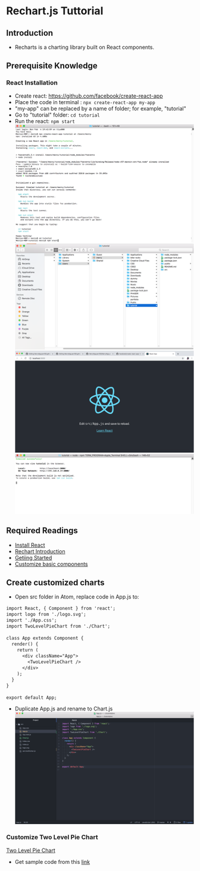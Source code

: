 
# Rechart.js Tuttorial
## Introduction
- Recharts is a charting library built on React components. 

## Prerequisite Knowledge
### React Installation 
- Create react: https://github.com/facebook/create-react-app
- Place the code in terminal : `npx create-react-app my-app` 
- "my-app" can be replaced by a name of folder; for example, "tutorial" 
- Go to "tutorial" folder: `cd tutorial`
- Run the react: `npm start`
![Install react](../images/create_react_folder.png)
![Install react](../images/tutorial_folder.png)
![Install react](../images/local.png)
![Install react](../images/sucessful.png)

## Required Readings
- [Install React](https://github.com/facebook/create-react-app)
- [Rechart Introduction](http://recharts.org/en-US/guide)
- [Getiing Started](http://recharts.org/en-US/guide/getting-started)
- [Customize basic components](http://recharts.org/en-US/guide/customize)

## Create customized charts
- Open src folder in Atom, replace code in App.js to: 

```
import React, { Component } from 'react';
import logo from './logo.svg';
import './App.css';
import TwoLevelPieChart from './Chart';

class App extends Component {
  render() {
    return (
      <div className="App">
        <TwoLevelPieChart />
      </div>
    );
  }
}

export default App;
```

- Duplicate App.js and rename to Chart.js
![Src_folder](../images/replace_app.png)

### Customize Two Level Pie Chart
[Two Level Pie Chart](http://recharts.org/en-US/examples/TwoLevelPieChart)
- Get sample code from this [link](https://jsfiddle.net/alidingling/w6wsrc52/)

